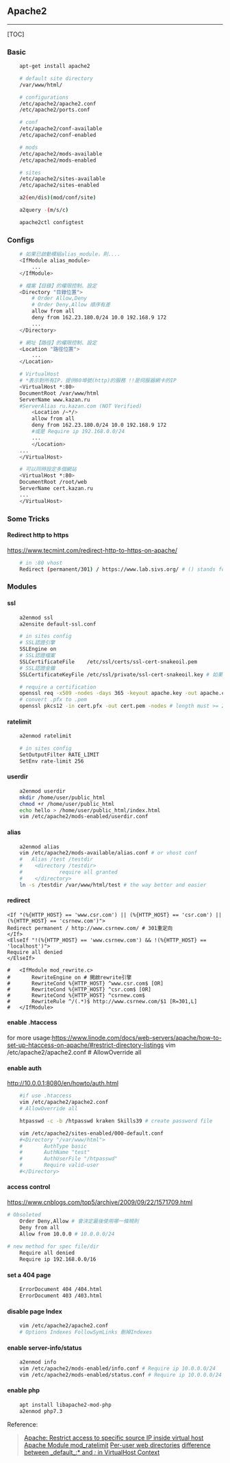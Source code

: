 ## Apache2
---

[TOC]

### Basic

```bash
    apt-get install apache2

    # default site directory
    /var/www/html/ 

    # configurations
    /etc/apache2/apache2.conf
    /etc/apache2/ports.conf

    # conf
    /etc/apache2/conf-available
    /etc/apache2/conf-enabled

    # mods
    /etc/apache2/mods-available
    /etc/apache2/mods-enabled

    # sites
    /etc/apache2/sites-available
    /etc/apache2/sites-enabled

    a2(en/dis)(mod/conf/site)

    a2query -(m/s/c)

    apache2ctl configtest
```

### Configs

```bash
    # 如果已啟動模組alias_module，則....
    <IfModule alias_module>
        ...
    </IfModule>

    # 檔案【目錄】的權限控制、設定
    <Directory "目錄位置">
        # Order Allow,Deny
        # Order Deny,Allow 順序有差
        allow from all
        deny from 162.23.180.0/24 10.0 192.168.9 172
        ...
    </Directory>

    # 網址【路徑】的權限控制、設定
    <Location "路徑位置">
        ...
    </Location>

    # VirtualHost
    # *表示對所有IP，提供80埠號(http)的服務 !!是伺服器網卡的IP
    <VirtualHost *:80>
    DocumentRoot /var/www/html
    ServerName www.kazan.ru
    #ServerAlias ru.kazan.com (NOT Verified)
        <Location /~*/>
        allow from all
        deny from 162.23.180.0/24 10.0 192.168.9 172
        #或是 Require ip 192.168.0.0/24
        ...
        </Location>
    ...
    </VirtualHost>

    # 可以同時設定多個網站
    <VirtualHost *:80>
    DocumentRoot /root/web
    ServerName cert.kazan.ru
    ...
    </VirtualHost>
```

### Some Tricks

#### Redirect http to https
<https://www.tecmint.com/redirect-http-to-https-on-apache/>
```bash
    # in :80 vhost
    Redirect (permanent/301) / https://www.lab.sivs.org/ # () stands for permament redirect
```

### Modules

#### ssl

```bash
    a2enmod ssl 
    a2ensite default-ssl.conf

    # in sites config
    # SSL認證引擎
    SSLEngine on
    # SSL認證檔案
    SSLCertificateFile    /etc/ssl/certs/ssl-cert-snakeoil.pem 
    # SSL認證金鑰
    SSLCertificateKeyFile /etc/ssl/private/ssl-cert-snakeoil.key # 如果用pem可以不用這行

    # require a certification
    openssl req -x509 -nodes -days 365 -keyout apache.key -out apache.crt
    # convert .pfx to .pem
    openssl pkcs12 -in cert.pfx -out cert.pem -nodes # length must >= 2048
```

#### ratelimit 

```bash 
    a2enmod ratelimit

    # in sites config 
    SetOutputFilter RATE_LIMIT
    SetEnv rate-limit 256
```

#### userdir 

```bash
    a2enmod userdir
    mkdir /home/user/public_html
    chmod +r /home/user/public_html
    echo hello > /home/user/public_html/index.html
    vim /etc/apache2/mods-enabled/userdir.conf
```

#### alias

```bash
    a2enmod alias
    vim /etc/apache2/mods-available/alias.conf # or vhost conf
    #   Alias /test /testdir
    #    <directory /testdir>
    #            require all granted
    #    </directory>
    ln -s /testdir /var/www/html/test # the way better and easier
```

#### redirect
	<If "(%{HTTP_HOST} == 'www.csr.com') || (%{HTTP_HOST} == 'csr.com') || (%{HTTP_HOST} == 'csrnew.com')">
	Redirect permanent / http://www.csrnew.com/ # 301重定向
	</If>
	<ElseIf "!(%{HTTP_HOST} == 'www.csrnew.com') && !(%{HTTP_HOST} == 'localhost')">
	Require all denied
	</ElseIf>

	#   <IfModule mod_rewrite.c> 
	#       RewriteEngine on # 開啟rewrite引擎
	#       RewriteCond %{HTTP_HOST} ^www.csr.com$ [OR]   
	#       RewriteCond %{HTTP_HOST} ^csr.com$ [OR]     
	#       RewriteCond %{HTTP_HOST} ^csrnew.com$     
	#       RewriteRule ^/(.*)$ http://www.csrnew.com/$1 [R=301,L] 
	#   </IfModule>

#### enable .htaccess
for more usage:<https://www.linode.com/docs/web-servers/apache/how-to-set-up-htaccess-on-apache/#restrict-directory-listings>
	vim /etc/apache2/apache2.conf
	# AllowOverride all

#### enable auth 
<http://10.0.0.1:8080/en/howto/auth.html>
```bash
	#if use .htaccess 
	vim /etc/apache2/apache2.conf 
	# AllowOverride all

	htpasswd -c -b /htpasswd kraken Skills39 # create password file

	vim /etc/apache2/sites-enabled/000-default.conf
	#<Directory "/var/www/html">
	#       AuthType basic
	#       AuthName "test"
	#       AuthUserFile "/htpasswd"
	#       Require valid-user
	#</Directory>
```

#### access control 
<https://www.cnblogs.com/top5/archive/2009/09/22/1571709.html>
```bash
# Obsoleted
	Order Deny,Allow # 會決定最後使用哪一條規則
	Deny from all 
	Allow from 10.0.0 # 10.0.0.0/24
	
# new method for spec file/dir
	Require all denied
	Require ip 192.168.0.0/16

```

#### set a 404 page
```bash
	ErrorDocument 404 /404.html
	ErrorDocument 403 /403.html
```

#### disable page Index
```bash
	vim /etc/apache2/apache2.conf 
	# Options Indexes FollowSymLinks 刪掉Indexes
```

#### enable server-info/status
```bash
    a2enmod info
    vim /etc/apache2/mods-enabled/info.conf # Require ip 10.0.0.0/24
    vim /etc/apache2/mods-enabled/status.conf # Require ip 10.0.0.0/24
```

#### enable php
```bash
    apt install libapache2-mod-php
    a2enmod php7.3
```


Reference:
> [Apache: Restrict access to specific source IP inside virtual host](https://stackoverflow.com/questions/19711716/apache-restrict-access-to-specific-source-ip-inside-virtual-host/19845618)
> [Apache Module mod_ratelimit](https://httpd.apache.org/docs/2.4/mod/mod_ratelimit.html)
> [Per-user web directories](https://httpd.apache.org/docs/trunk/howto/public_html.html)
> [difference between \_default\_:* and *:* in VirtualHost Context](https://serverfault.com/questions/567320/difference-between-default-and-in-virtualhost-context)
>
>
>